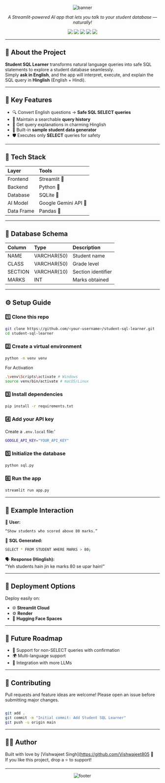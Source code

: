 <!-- Banner -->
<p align="center">
  <img src="https://capsule-render.vercel.app/api?type=waving&color=0:00b4d8,100:0077b6&height=200&section=header&text=🎓%20Student%20SQL%20Learner%20🧠&fontSize=38&fontColor=fff&fontAlignY=35&animation=twinkling" alt="banner">
</p>

<p align="center">
  <i>A Streamlit-powered AI app that lets you talk to your student database — naturally!</i>
</p>

<p align="center">
  <img src="https://img.shields.io/github/license/<your-username>/student-sql-learner?style=flat-square&color=00b4d8" />
  <img src="https://img.shields.io/github/stars/<your-username>/student-sql-learner?style=flat-square&color=90e0ef" />
  <img src="https://img.shields.io/badge/Made%20with-Streamlit-FF4B4B?logo=streamlit" />
  <img src="https://img.shields.io/badge/Powered%20by-Google%20Gemini-4285F4?logo=google" />
  <img src="https://img.shields.io/badge/Database-SQLite-blue?logo=sqlite" />
</p>

---

## 🧠 About the Project
**Student SQL Learner** transforms natural language queries into safe SQL statements to explore a student database seamlessly.  
Simply **ask in English**, and the app will interpret, execute, and explain the SQL query in **Hinglish** (English + Hindi).

---

## 🌟 Key Features
- 🔍 Convert English questions → **Safe SQL SELECT queries**
- 🧾 Maintain a searchable **query history**
- 💬 Get query explanations in charming Hinglish
- 🧠 Built-in **sample student data generator**
- 🛡️ Executes only **SELECT** queries for safety

---

## 🧰 Tech Stack

| Layer | Tools |
|:------|:------|
| Frontend | Streamlit 🎨 |
| Backend | Python 🐍 |
| Database | SQLite 💾 |
| AI Model | Google Gemini API 🤖 |
| Data Frame | Pandas 🧮 |

---

## 🧩 Database Schema

| Column | Type | Description |
|:--------|:-----|:-------------|
| NAME | VARCHAR(50) | Student name |
| CLASS | VARCHAR(50) | Grade level |
| SECTION | VARCHAR(10) | Section identifier |
| MARKS | INT | Marks obtained |

---

## ⚙️ Setup Guide

### 1️⃣ Clone this repo
```bash
git clone https://github.com/<your-username>/student-sql-learner.git
cd student-sql-learner

```

### 2️⃣ Create a virtual environment
```bash
python -m venv venv
```
For Activation
```bash
.\venv\Scripts\activate # Windows
source venv/bin/activate # macOS/Linux

```

### 3️⃣ Install dependencies
```bash
pip install -r requirements.txt

```

### 4️⃣ Add your API key
Create a `.env.local` file:'

```bash
GOOGLE_API_KEY="YOUR_API_KEY"

```

### 5️⃣ Initialize the database

```bash
python sql.py

```

### 6️⃣ Run the app
```bash
streamlit run app.py

```

---

## 🧠 Example Interaction

💬 **User:**  

```bash
“Show students who scored above 80 marks.”
```
🧮 **SQL Generated:**

```bash 
SELECT * FROM STUDENT WHERE MARKS > 80;

```

🗣️ **Response (Hinglish):**  
“Yeh students hain jin ke marks 80 se upar hain!”

---

## 🚀 Deployment Options
Deploy easily on:
- 🌐 **Streamlit Cloud**
- ⚙️ **Render**
- 🎯 **Hugging Face Spaces**

---

## 🔮 Future Roadmap
- 🧩 Support for non-SELECT queries with confirmation
- 🌍 Multi-language support
- 🤝 Integration with more LLMs

---

## 💖 Contributing
Pull requests and feature ideas are welcome! Please open an issue before submitting major changes.

```bash

git add .
git commit -m "Initial commit: Add Student SQL Learner"
git push -u origin main

```

---

## 👨‍💻 Author
Built with love by [Vishwajeet Singh](https://github.com/Vishwajeet805 🫶  
If you like this project, drop a ⭐ to support!

---

<p align="center">
  <img src="https://capsule-render.vercel.app/api?type=waving&color=0:0077b6,100:00b4d8&height=120&section=footer" alt="footer"/>
</p>
